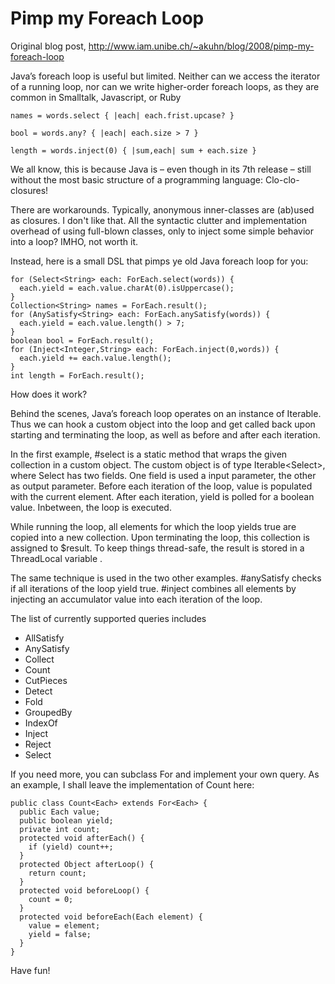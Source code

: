 # Pimp my Foreach Loop

Original blog post, <http://www.iam.unibe.ch/~akuhn/blog/2008/pimp-my-foreach-loop>

Java’s foreach loop is useful but limited. Neither can we access the iterator of a running loop, nor can we write higher-order foreach loops, as they are common in Smalltalk, Javascript, or Ruby

    names = words.select { |each| each.frist.upcase? }     

    bool = words.any? { |each| each.size > 7 }

    length = words.inject(0) { |sum,each| sum + each.size }

We all know, this is because Java is – even though in its 7th release – still without the most basic structure of a programming language: Clo-clo-closures! 

There are workarounds. Typically, anonymous inner-classes are (ab)used as closures. I don't like that. All the syntactic clutter and implementation overhead of using full-blown classes, only to inject some simple behavior into a loop? IMHO, not worth it.

Instead, here is a small DSL that pimps ye old Java foreach loop for you:

	for (Select<String> each: ForEach.select(words)) {
	  each.yield = each.value.charAt(0).isUppercase();
	}
	Collection<String> names = ForEach.result();
	for (AnySatisfy<String> each: ForEach.anySatisfy(words)) {
	  each.yield = each.value.length() > 7;
	}
	boolean bool = ForEach.result();
	for (Inject<Integer,String> each: ForEach.inject(0,words)) {
	  each.yield += each.value.length();
	}
	int length = ForEach.result();

How does it work?

Behind the scenes, Java’s foreach loop operates on an instance of Iterable. Thus we can hook a custom object into the loop and get called back upon starting and terminating the loop, as well as before and after each iteration.

In the first example, #select is a static method that wraps the given collection in a custom object. The custom object is of type Iterable&lt;Select&gt;, where Select has two fields. One field is used a input parameter, the other as output parameter. Before each iteration of the loop, value is populated with the current element. After each iteration, yield is polled for a boolean value. Inbetween, the loop is executed.

While running the loop, all elements for which the loop yields true are copied into a new collection. Upon terminating the loop, this collection is assigned to $result. To keep things thread-safe, the result is stored in a ThreadLocal variable .

The same technique is used in the two other examples. #anySatisfy checks if all iterations of the loop yield true. #inject combines all elements by injecting an accumulator value into each iteration of the loop.

The list of currently supported queries includes

- AllSatisfy
- AnySatisfy
- Collect
- Count
- CutPieces
- Detect
- Fold
- GroupedBy
- IndexOf
- Inject
- Reject
- Select

If you need more, you can subclass For<Each> and implement your own query. As an example, I shall leave the implementation of Count here:

	public class Count<Each> extends For<Each> {
	  public Each value;
	  public boolean yield;
	  private int count;
	  protected void afterEach() {
	    if (yield) count++;
	  }
	  protected Object afterLoop() {
	    return count;
	  }
	  protected void beforeLoop() {
	    count = 0;
	  }
	  protected void beforeEach(Each element) {
	    value = element;
	    yield = false;
	  }
	}

Have fun!